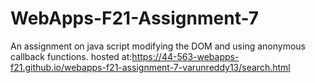 # WebApps-F21-Assignment-7
An assignment on java script modifying the DOM and using anonymous callback functions.
hosted at:<https://44-563-webapps-f21.github.io/webapps-f21-assignment-7-varunreddy13/search.html>
